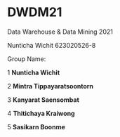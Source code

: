 # DWDM21
Data Warehouse &amp; Data Mining 2021

Nunticha Wichit 623020526-8

Group Name:

1 **Nunticha Wichit**

2 **Mintra Tippayaratsoontorn**

3 **Kanyarat Saensombat**

4 **Thitichaya Kraiwong**

5 **Sasikarn Boonme**
